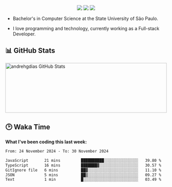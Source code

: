 <p align="center"> 
  <a href="https://andredias.dev.br/"><img src ="https://img.shields.io/badge/portfolio-offline-%23.svg?&style=for-the-badge&logo=&logoColor=white%22"></a>
  <a href="https://www.linkedin.com/in/andr%C3%A9-dias-6436811b4/"><img src="https://img.shields.io/badge/linkedin-%230077B5.svg?&style=for-the-badge&logo=linkedin&logoColor=white" /></a>
  <a href="https://www.instagram.com/andrehgdias/"><img src = "https://img.shields.io/badge/instagram-%23E4405F.svg?&style=for-the-badge&logo=instagram&logoColor=white"></a>
</p>

- Bachelor's in Computer Science at the State University of São Paulo.

- I love programming and technology, currently working as a Full-stack Developer.

<h2>📊 GitHub Stats</h2>

<span><img align="center" width="100%" height="155.42px" src="https://github-readme-stats.vercel.app/api?username=andrehgdias&show_icons=true&line_height=27&count_private=true" alt="andrehgdias GitHub Stats"/><span/>

<h2>🕑 Waka Time</h2>

**What I've been coding this last week:**

<!--START_SECTION:waka-->

```txt
From: 24 November 2024 - To: 30 November 2024

JavaScript       21 mins         ██████████░░░░░░░░░░░░░░░   39.80 %
TypeScript       16 mins         ███████▓░░░░░░░░░░░░░░░░░   30.57 %
GitIgnore file   6 mins          ██▓░░░░░░░░░░░░░░░░░░░░░░   11.10 %
JSON             5 mins          ██▒░░░░░░░░░░░░░░░░░░░░░░   09.27 %
Text             1 min           █░░░░░░░░░░░░░░░░░░░░░░░░   03.49 %
```

<!--END_SECTION:waka-->
